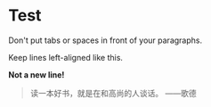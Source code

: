 # Test

Don't put tabs or spaces in front of your paragraphs.  

Keep lines left-aligned like this.

**Not a new line!**<br>

> 读一本好书，就是在和高尚的人谈话。 ——歌德
